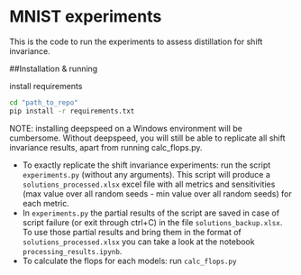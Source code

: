 # MNIST experiments

This is the code to run the experiments to assess distillation for shift invariance.

##Installation & running

install requirements
```bash
cd "path_to_repo"
pip install -r requirements.txt
```

NOTE: installing deepspeed on a Windows environment will be cumbersome. Without deepspeed, you will still be able to replicate all shift invariance results, apart from running calc_flops.py.

* To exactly replicate the shift invariance experiments: run the script ```experiments.py``` (without any arguments). This script will produce a ```solutions_processed.xlsx``` excel file with all metrics and sensitivities (max value over all random seeds - min value over all random seeds) for each metric.
* In ```experiments.py``` the partial results of the script are saved in case of script failure (or exit through ctrl+C) in the file ```solutions_backup.xlsx```. To use those partial results and bring them in the format of ```solutions_processed.xlsx``` you can take a look at the notebook ```processing_results.ipynb```.
* To calculate the flops for each models: run ```calc_flops.py```






